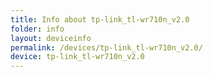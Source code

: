 ```yaml
---
title: Info about tp-link_tl-wr710n_v2.0
folder: info
layout: deviceinfo
permalink: /devices/tp-link_tl-wr710n_v2.0/
device: tp-link_tl-wr710n_v2.0
---
```


